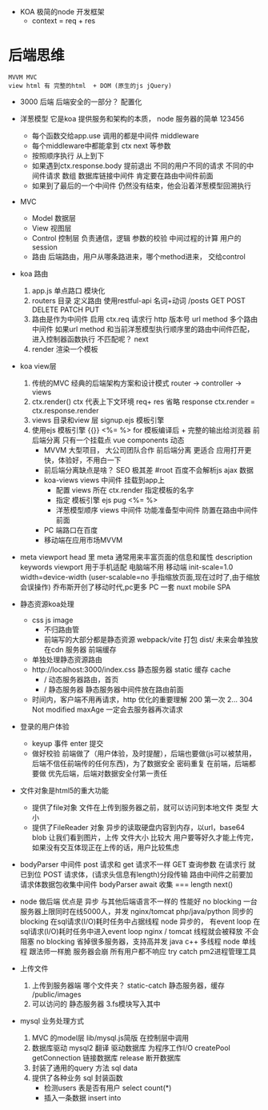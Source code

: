 - KOA 极简的node 开发框架
    - context = req + res

# 后端思维
    MVVM MVC
    view html 有 完整的html  + DOM (原生的js jQuery)
- 3000  后端
    后端安全的一部分？
    配置化
- 洋葱模型
    它是koa 提供服务和架构的本质， node 服务器的简单
    123456
    - 每个函数交给app.use 调用的都是中间件 middleware
    - 每个middleware中都能拿到 ctx next 等参数
    - 按照顺序执行 从上到下
    - 如果遇到ctx.response.body 提前退出
        不同的用户不同的请求  不同的中间件请求
        数组 数据库链接中间件 肯定要在路由中间件前面
    - 如果到了最后的一个中间件 仍然没有结束，他会沿着洋葱模型回溯执行

- MVC
    - Model 数据层
    - View 视图层
    - Control 控制层 负责通信，逻辑 参数的校验 中间过程的计算 用户的session
    - 路由 后端路由，用户从哪条路进来，哪个method进来， 交给control

- koa 路由
    1. app.js 单点路口 模块化
    2. routers 目录 定义路由
        使用restful-api  名词+动词
        /posts GET POST DELETE PATCH PUT
    3. 路由是作为中间件 启用
        ctx.req 请求行 http 版本号 url method
        多个路由中间件
        如果url method 和当前洋葱模型执行顺序里的路由中间件匹配， 进入控制器函数执行
        不匹配呢？ next  
    4. render 渲染一个模板

- koa view层
    1. 传统的MVC
        经典的后端架构方案和设计模式
        router -> controller -> views
    2. ctx.render()
        ctx 代表上下文环境 req+ res
        省略 response 
        ctx.render = ctx.response.render
    3. views 目录和view 层
        signup.ejs 模板引擎
    4. 使用ejs 模板引擎
        {{}} <%= %>
        for
        模板编译后 + 完整的输出给浏览器
        前后端分离 只有一个挂载点 vue
        components 动态
        - MVVM 大型项目， 大公司团队合作
            前后端分离 更适合 应用打开更快，体验好，不用白一下
        - 前后端分离缺点是啥？
            SEO 极其差 #root 百度不会解析js ajax 数据 
        - koa-views views 中间件 挂载到app上
            - 配置 views 所在
                ctx.render 指定模板的名字
            - 指定 模板引擎 ejs pug
                <%= %>
            - 洋葱模型顺序  views 中间件 功能准备型中间件 防置在路由中间件前面
        - PC 端路口在百度
        - 移动端在应用市场MVVM
- meta viewport 
    head 里 meta 通常用来丰富页面的信息和属性
    description
    keywords 
    viewport 用于手机适配 电脑端不用
    移动端 init-scale=1.0 width=device-width (user-scalable=no 手指缩放页面,现在过时了,由于缩放会误操作)
    乔布斯开创了移动时代,pc更多
    PC 一套 nuxt
    mobile SPA

- 静态资源koa处理
    - css js image 
        - 不归路由管
        - 前端写的大部分都是静态资源    webpack/vite 打包 dist/
            未来会单独放在cdn 服务器    前端缓存
    - 单独处理静态资源路由
    - http://localhost:3000/index.css
        静态服务器 static 缓存 cache 
        - / 动态服务器路由，首页
        - / 静态服务器  静态服务器中间件放在路由前面
    - 时间内，客户端不用再请求，http 优化的重要理解
        200 第一次
        2... 304 Not modified
        maxAge 一定会去服务器再次请求

- 登录的用户体验
    - keyup 事件 enter 提交
    - 做好校验
        前端做了（用户体验，及时提醒），后端也要做(js可以被禁用，后端不信任前端传的任何东西)，为了数据安全
        密码重复 在前端，后端都要做 优先后端，后端对数据安全付第一责任
- 文件对象是html5的重大功能
    - 提供了file对象
        文件在上传到服务器之前，就可以访问到本地文件 类型 大小
    - 提供了FileReader 对象
        异步的读取硬盘内容到内存，以url，base64 blob
        让我们看到图片，上传
        文件大小 比较大 用户要等好久才能上传完，如果没有交互体现正在上传的话，用户比较焦虑

- bodyParser 中间件 
    post 请求和 get 请求不一样
    GET 查询参数 在请求行 就已到位
    POST 请求体，(请求头信息有length)分段传输   路由中间件之前要加 请求体数据包收集中间件 
    bodyParser  await 收集 === length next()

- node 做后端
    优点是 异步 与其他后端语言不一样的  性能好 no blocking
    一台服务器上限同时在线5000人，并发 nginx/tomcat
    php/java/python 同步的 blocking 在sql请求(I/O)耗时任务中占据线程
    node 异步的， 有event loop 在sql请求(I/O)耗时任务中进入event loop
    nginx / tomcat 线程就会被释放 不会阻塞   no blocking
    省掉很多服务器，支持高并发
    java c++ 多线程 
    node 单线程 跟法师一样脆 服务器会崩 所有用户都不响应 try catch
    pm2进程管理工具
    
- 上传文件
    1. 上传到服务器端
        哪个文件夹？ static-catch 静态服务器，缓存
        /public/images
    2. 可以访问的
        静态服务器
    3.fs模块写入其中

- mysql 业务处理方式
    1. MVC 的model层
        lib/mysql.js简版
        在控制层中调用
    2. 数据库驱动   mysql2 翻译
        驱动数据库  为程序工作I/O
        createPool
        getConnection 链接数据库
        release  断开数据库
    3. 封装了通用的query 方法 sql data 
    4. 提供了各种业务 sql 封装函数
        - 检测users 表是否有用户 select count(*)
        - 插入一条数据 insert into